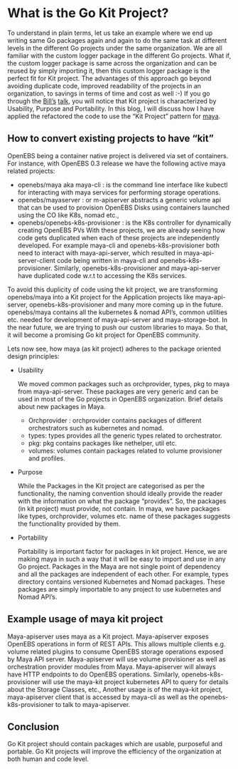# What is the Go Kit Project?
To understand in plain terms, let us take an example where we end up writing same Go packages again and again to do the same task at different levels in the different Go projects under the same organization. We are all familiar with the custom logger package in the different Go projects.
What if, the custom logger package is same across the organization and can be reused by simply importing it, then this custom logger package is the perfect fit for Kit project. The advantages of this approach go beyond avoiding duplicate code, improved readability of the projects in an organization, to savings in terms of time and cost as well :-)
If you go through the [Bill’s](https://twitter.com/goinggodotnet) [talk](https://youtu.be/spKM5CyBwJA?list=PLFjrjdmBd0CoclkJ_JdBET5fzz4u0SELZ), you will notice that Kit project is characterized by Usability, Purpose and Portability. In this blog, I will discuss how I have applied the refactored the code to use the “Kit Project” pattern for [maya](https://github.com/openebs/maya).

## How to convert existing projects to have “kit”
OpenEBS being a container native project is delivered via set of containers. For instance, with OpenEBS 0.3 release we have the following active maya related projects:

* openebs/maya aka maya-cli : is the command line interface like kubectl for interacting with maya services for performing storage operations.
* openebs/mayaserver : or m-apiserver abstracts a generic volume api that can be used to provision OpenEBS Disks using containers launched using the CO like K8s, nomad etc.,
* openebs/openebs-k8s-provisioner : is the K8s controller for dynamically creating OpenEBS PVs
With these projects, we are already seeing how code gets duplicated when each of these projects are independently developed. For example maya-cli and openebs-k8s-provisioner both need to interact with maya-api-server, which resulted in maya-api-server-client code being written in maya-cli and openebs-k8s-provisioner. Similarly, openebs-k8s-provisioner and maya-api-server have duplicated code w.r.t to accessing the K8s services.

To avoid this duplicity of code using the kit project, we are transforming openebs/maya into a Kit project for the Application projects like maya-api-server, openebs-k8s-provisioner and many more coming up in the future. openebs/maya contains all the kubernetes & nomad API’s, common utilities etc. needed for development of maya-api-server and maya-storage-bot. In the near future, we are trying to push our custom libraries to maya. So that, it will become a promising Go kit project for OpenEBS community.

Lets now see, how maya (as kit project) adheres to the package oriented design principles:


- Usability    
    
    We moved common packages such as orchprovider, types, pkg to maya from maya-api-server. These packages are very generic and can be used in most of the Go projects in OpenEBS organization. Brief details about new packages in Maya. 
   *  Orchprovider : orchprovider contains packages of different orchestrators such as kubernetes and nomad.
   *  types: types provides all the generic types related to orchestrator.
   *  pkg: pkg contains packages like nethelper, util etc.
   *  volumes: volumes contain packages related to volume provisioner and profiles.

- Purpose
        
    While the Packages in the Kit project are categorised as per the functionality, the naming convention should ideally provide the reader with the information on what the package “provides”. So, the packages (in kit project) must provide, not contain. In maya, we have packages like types, orchprovider, volumes etc. name of these packages suggests the functionality provided by them.
- Portability
    
    Portability is important factor for packages in kit project. Hence, we are making maya in such a way that it will be easy to import and use in any Go project. Packages in the Maya are not single point of dependency and all the packages are independent of each other. For example, types directory contains versioned Kubernetes and Nomad packages. These packages are simply importable to any project to use kubernetes and Nomad API’s.

## Example usage of maya kit project
Maya-apiserver uses maya as a Kit project. Maya-apiserver exposes OpenEBS operations in form of REST APIs. This allows multiple clients e.g. volume related plugins to consume OpenEBS storage operations exposed by Maya API server. Maya-apiserver will use volume provisioner as well as orchestration provider modules from Maya. Maya-apiserver will always have HTTP endpoints to do OpenEBS operations.
Similarly, openebs-k8s-provisioner will use the maya-kit project kubernetes API to query for details about the Storage Classes, etc.,
Another usage is of the maya-kit project, maya-apiserver client that is accessed by maya-cli as well as the openebs-k8s-provisioner to talk to maya-apiserver.

## Conclusion
Go Kit project should contain packages which are usable, purposeful and portable. Go Kit projects will improve the efficiency of the organization at both human and code level.

